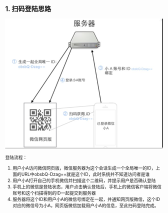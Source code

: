 ## 1. 扫码登陆思路

![](../../image/interval/scanCode.png)

登陆流程：

1. 用户小A访问微信网页版，微信服务器为这个会话生成一个全局唯一的ID，上面的URL中obsbQ-Dzag==就是这个ID，此时系统并不知道访问者是谁
2. 用户小A打开自己的手机微信并扫描这个二维码，并提示用户是否确认登陆
3. 手机上的微信是登陆状态，用户点击确认登陆后，手机上的微信客户端将微信账号和这个扫描得到的ID一起提交到服务器
4. 服务器将这个ID和用户小A的微信号绑定在一起，并通知网页版微信，这个ID对应的微信号为小A，网页版微信加载用户小A的信息，至此扫码登陆完成。





































